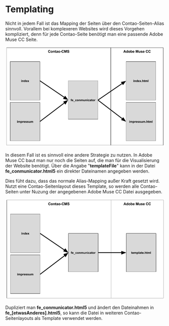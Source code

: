 # Templating

Nicht in jedem Fall ist das Mapping der Seiten über den Contao-Seiten-Alias sinnvoll. Vorallem bei komplexeren Websites wird dieses Vorgehen kompliziert, denn für jede Contao-Seite benötigt man eine passende Adobe Muse CC Seite.

![](images/dynamic/templating_alias.png)

In diesem Fall ist es sinnvoll eine andere Strategie zu nutzen. In Adobe Muse CC baut man nur noch die Seiten auf, die man für die Visualisierung der Website benötigt. Über die Angabe "**templateFile**" kann in der Datei **fe_conmunicator.html5** ein direkter Dateinamen angegeben werden.

Dies füht dazu, dass das normale Alias-Mapping außer Kraft gesetzt wird. Nutzt eine Contao-Seitenlayout dieses Template, so werden alle Contao-Seiten unter Nuzung der angegebenen Adobe Muse CC Datei ausgegeben.

![](images/dynamic/templating_template.png)

Dupliziert man **fe_conmunicator.html5** und ändert den Dateinahmen in **fe_[etwasAnderes].html5**, so kann die Datei in weiteren Contao-Seitenlayouts als Template verwendet werden.


